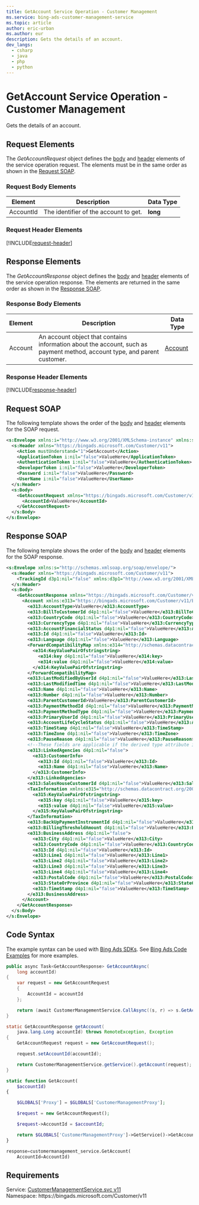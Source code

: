 ```yaml
---
title: GetAccount Service Operation - Customer Management
ms.service: bing-ads-customer-management-service
ms.topic: article
author: eric-urban
ms.author: eur
description: Gets the details of an account.
dev_langs: 
  - csharp
  - java
  - php
  - python
---
```

# GetAccount Service Operation - Customer Management
Gets the details of an account.

## <a name="request"></a>Request Elements
The *GetAccountRequest* object defines the [body](#request-body) and [header](#request-header) elements of the service operation request. The elements must be in the same order as shown in the [Request SOAP](#request-soap). 

### <a name="request-body"></a>Request Body Elements

|Element|Description|Data Type|
|-----------|---------------|-------------|
|<a name="accountid"></a>AccountId|The identifier of the account to get.|**long**|

### <a name="request-header"></a>Request Header Elements
[!INCLUDE[request-header](./includes/request-header.md)]

## <a name="response"></a>Response Elements
The *GetAccountResponse* object defines the [body](#response-body) and [header](#response-header) elements of the service operation response. The elements are returned in the same order as shown in the [Response SOAP](#response-soap).

### <a name="response-body"></a>Response Body Elements

|Element|Description|Data Type|
|-----------|---------------|-------------|
|<a name="account"></a>Account|An account object that contains information about the account, such as payment method, account type, and parent customer.|[Account](account.md)|

### <a name="response-header"></a>Response Header Elements
[!INCLUDE[response-header](./includes/response-header.md)]

## <a name="request-soap"></a>Request SOAP
The following template shows the order of the [body](#request-body) and [header](#request-header) elements for the SOAP request.

```xml
<s:Envelope xmlns:i="http://www.w3.org/2001/XMLSchema-instance" xmlns:s="http://schemas.xmlsoap.org/soap/envelope/">
  <s:Header xmlns="https://bingads.microsoft.com/Customer/v11">
    <Action mustUnderstand="1">GetAccount</Action>
    <ApplicationToken i:nil="false">ValueHere</ApplicationToken>
    <AuthenticationToken i:nil="false">ValueHere</AuthenticationToken>
    <DeveloperToken i:nil="false">ValueHere</DeveloperToken>
    <Password i:nil="false">ValueHere</Password>
    <UserName i:nil="false">ValueHere</UserName>
  </s:Header>
  <s:Body>
    <GetAccountRequest xmlns="https://bingads.microsoft.com/Customer/v11">
      <AccountId>ValueHere</AccountId>
    </GetAccountRequest>
  </s:Body>
</s:Envelope>
```

## <a name="response-soap"></a>Response SOAP
The following template shows the order of the [body](#response-body) and [header](#response-header) elements for the SOAP response.

```xml
<s:Envelope xmlns:s="http://schemas.xmlsoap.org/soap/envelope/">
  <s:Header xmlns="https://bingads.microsoft.com/Customer/v11">
    <TrackingId d3p1:nil="false" xmlns:d3p1="http://www.w3.org/2001/XMLSchema-instance">ValueHere</TrackingId>
  </s:Header>
  <s:Body>
    <GetAccountResponse xmlns="https://bingads.microsoft.com/Customer/v11">
      <Account xmlns:e313="https://bingads.microsoft.com/Customer/v11/Entities" d4p1:nil="false" d4p1:type="-- derived type specified here with the appropriate prefix --" xmlns:d4p1="http://www.w3.org/2001/XMLSchema-instance">
        <e313:AccountType>ValueHere</e313:AccountType>
        <e313:BillToCustomerId d4p1:nil="false">ValueHere</e313:BillToCustomerId>
        <e313:CountryCode d4p1:nil="false">ValueHere</e313:CountryCode>
        <e313:CurrencyType d4p1:nil="false">ValueHere</e313:CurrencyType>
        <e313:AccountFinancialStatus d4p1:nil="false">ValueHere</e313:AccountFinancialStatus>
        <e313:Id d4p1:nil="false">ValueHere</e313:Id>
        <e313:Language d4p1:nil="false">ValueHere</e313:Language>
        <ForwardCompatibilityMap xmlns:e314="http://schemas.datacontract.org/2004/07/System.Collections.Generic" d4p1:nil="false">
          <e314:KeyValuePairOfstringstring>
            <e314:key d4p1:nil="false">ValueHere</e314:key>
            <e314:value d4p1:nil="false">ValueHere</e314:value>
          </e314:KeyValuePairOfstringstring>
        </ForwardCompatibilityMap>
        <e313:LastModifiedByUserId d4p1:nil="false">ValueHere</e313:LastModifiedByUserId>
        <e313:LastModifiedTime d4p1:nil="false">ValueHere</e313:LastModifiedTime>
        <e313:Name d4p1:nil="false">ValueHere</e313:Name>
        <e313:Number d4p1:nil="false">ValueHere</e313:Number>
        <e313:ParentCustomerId>ValueHere</e313:ParentCustomerId>
        <e313:PaymentMethodId d4p1:nil="false">ValueHere</e313:PaymentMethodId>
        <e313:PaymentMethodType d4p1:nil="false">ValueHere</e313:PaymentMethodType>
        <e313:PrimaryUserId d4p1:nil="false">ValueHere</e313:PrimaryUserId>
        <e313:AccountLifeCycleStatus d4p1:nil="false">ValueHere</e313:AccountLifeCycleStatus>
        <e313:TimeStamp d4p1:nil="false">ValueHere</e313:TimeStamp>
        <e313:TimeZone d4p1:nil="false">ValueHere</e313:TimeZone>
        <e313:PauseReason d4p1:nil="false">ValueHere</e313:PauseReason>
        <!--These fields are applicable if the derived type attribute is set to AdvertiserAccount-->
        <e313:LinkedAgencies d4p1:nil="false">
          <e313:CustomerInfo>
            <e313:Id d4p1:nil="false">ValueHere</e313:Id>
            <e313:Name d4p1:nil="false">ValueHere</e313:Name>
          </e313:CustomerInfo>
        </e313:LinkedAgencies>
        <e313:SalesHouseCustomerId d4p1:nil="false">ValueHere</e313:SalesHouseCustomerId>
        <TaxInformation xmlns:e315="http://schemas.datacontract.org/2004/07/System.Collections.Generic" d4p1:nil="false">
          <e315:KeyValuePairOfstringstring>
            <e315:key d4p1:nil="false">ValueHere</e315:key>
            <e315:value d4p1:nil="false">ValueHere</e315:value>
          </e315:KeyValuePairOfstringstring>
        </TaxInformation>
        <e313:BackUpPaymentInstrumentId d4p1:nil="false">ValueHere</e313:BackUpPaymentInstrumentId>
        <e313:BillingThresholdAmount d4p1:nil="false">ValueHere</e313:BillingThresholdAmount>
        <e313:BusinessAddress d4p1:nil="false">
          <e313:City d4p1:nil="false">ValueHere</e313:City>
          <e313:CountryCode d4p1:nil="false">ValueHere</e313:CountryCode>
          <e313:Id d4p1:nil="false">ValueHere</e313:Id>
          <e313:Line1 d4p1:nil="false">ValueHere</e313:Line1>
          <e313:Line2 d4p1:nil="false">ValueHere</e313:Line2>
          <e313:Line3 d4p1:nil="false">ValueHere</e313:Line3>
          <e313:Line4 d4p1:nil="false">ValueHere</e313:Line4>
          <e313:PostalCode d4p1:nil="false">ValueHere</e313:PostalCode>
          <e313:StateOrProvince d4p1:nil="false">ValueHere</e313:StateOrProvince>
          <e313:TimeStamp d4p1:nil="false">ValueHere</e313:TimeStamp>
        </e313:BusinessAddress>
      </Account>
    </GetAccountResponse>
  </s:Body>
</s:Envelope>
```

## <a name="example"></a>Code Syntax
The example syntax can be used with [Bing Ads SDKs](bingads/guides/client-libraries.md). See [Bing Ads Code Examples](bingads/guides/code-examples.md) for more examples.
```csharp
public async Task<GetAccountResponse> GetAccountAsync(
	long accountId)
{
	var request = new GetAccountRequest
	{
		AccountId = accountId
	};

	return (await CustomerManagementService.CallAsync((s, r) => s.GetAccountAsync(r), request));
}
```
```java
static GetAccountResponse getAccount(
	java.lang.Long accountId) throws RemoteException, Exception
{
	GetAccountRequest request = new GetAccountRequest();

	request.setAccountId(accountId);

	return CustomerManagementService.getService().getAccount(request);
}
```
```php
static function GetAccount(
	$accountId)
{

	$GLOBALS['Proxy'] = $GLOBALS['CustomerManagementProxy'];

	$request = new GetAccountRequest();

	$request->AccountId = $accountId;

	return $GLOBALS['CustomerManagementProxy']->GetService()->GetAccount($request);
}
```
```python
response=customermanagement_service.GetAccount(
	AccountId=AccountId)
```

## Requirements
Service: [CustomerManagementService.svc v11](https://clientcenter.api.bingads.microsoft.com/Api/CustomerManagement/v11/CustomerManagementService.svc)  
Namespace: https\://bingads.microsoft.com/Customer/v11  

